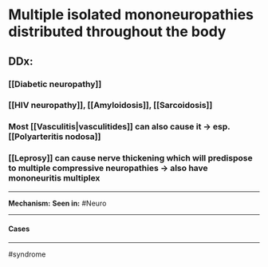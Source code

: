 # Multiple isolated mononeuropathies distributed throughout the body
## DDx:
### [[Diabetic neuropathy]]
### [[HIV neuropathy]], [[Amyloidosis]], [[Sarcoidosis]]
### Most [[Vasculitis|vasculitides]] can also cause it -> esp. [[Polyarteritis nodosa]]
### [[Leprosy]] can cause nerve thickening which will predispose to multiple compressive neuropathies -> also have mononeuritis multiplex

---
**Mechanism:**
**Seen in:** #Neuro 

---
#### Cases

---
#syndrome 